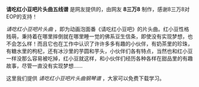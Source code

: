 

**请吃红小豆吧片头曲五线谱** 是网友提供的，由网友 **8三万8** 制作，感谢8三万8对EOP的支持！

_请吃红小豆吧片头曲_
，即为动画泡面番《请吃红小豆吧》的片头曲。红小豆性格贱萌，秉持着在哪里摔倒就在哪里睡一觉的佛系豆生信条，即使没有实现梦想，也不会怎么样！而且它也在工作中认识了许许多多有趣的小伙伴，有奶茶里的珍珠，有糖水里的枸杞，还有冰沙里的芋圆和芋头，小伙伴们各有特点，当然也和红小豆一样没那么容易被吃掉，红小豆就这样，和小伙伴们经历各种各样在甜品里的有趣故事，尽管一直没有实现梦想……

这里我们提供 _请吃红小豆吧片头曲钢琴谱_ ，大家可以免费下载学习。

